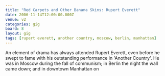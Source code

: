 ```yaml
---
title: "Red Carpets and Other Banana Skins: Rupert Everett"
date: 2006-11-14T12:00:00.000Z
venue: v2
categories: gig
board: 8
layout: gig
tags: [rupert everett, another country, moscow, berlin, manhattan]
---
```

An element of drama has always attended Rupert Everett, even before he swept to fame with his outstanding performance in 'Another Country'. He was in Moscow during the fall of communism; in Berlin the night the wall came down; and in downtown Manhattan on
